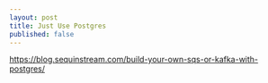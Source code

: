 ```yaml
---
layout: post
title: Just Use Postgres
published: false
---
```


https://blog.sequinstream.com/build-your-own-sqs-or-kafka-with-postgres/
